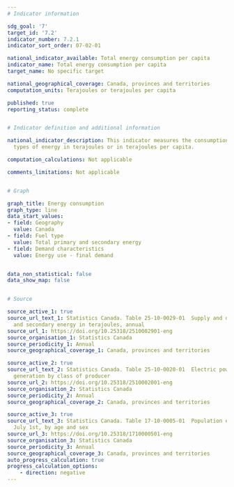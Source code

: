```yaml
---
# Indicator information 

sdg_goal: '7'
target_id: '7.2'
indicator_number: 7.2.1
indicator_sort_order: 07-02-01

national_indicator_available: Total energy consumption per capita
indicator_name: Total energy consumption per capita
target_name: No specific target

national_geographical_coverage: Canada, provinces and territories
computation_units: Terajoules or terajoules per capita

published: true
reporting_status: complete


# Indicator definition and additional information

national_indicator_description: This indicator measures the consumption of different
  types of energy in terajoules or in terajoules per capita.

computation_calculations: Not applicable

comments_limitations: Not applicable


# Graph

graph_title: Energy consumption
graph_type: line
data_start_values:
- field: Geography
  value: Canada
- field: Fuel type
  value: Total primary and secondary energy
- field: Demand characteristics
  value: Energy use - final demand


data_non_statistical: false
data_show_map: false


# Source

source_active_1: true
source_url_text_1: Statistics Canada. Table 25-10-0029-01  Supply and demand of primary
  and secondary energy in terajoules, annual
source_url_1: https://doi.org/10.25318/2510002901-eng
source_organisation_1: Statistics Canada
source_periodicity_1: Annual
source_geographical_coverage_1: Canada, provinces and territories

source_active_2: true
source_url_text_2: Statistics Canada. Table 25-10-0020-01  Electric power, annual
  generation by class of producer
source_url_2: https://doi.org/10.25318/2510002001-eng
source_organisation_2: Statistics Canada
source_periodicity_2: Annual
source_geographical_coverage_2: Canada, provinces and territories

source_active_3: true
source_url_text_3: Statistics Canada. Table 17-10-0005-01  Population estimates on
  July 1st, by age and sex
source_url_3: https://doi.org/10.25318/1710000501-eng
source_organisation_3: Statistics Canada
source_periodicity_3: Annual
source_geographical_coverage_3: Canada, provinces and territories
auto_progress_calculation: true
progress_calculation_options:
    - direction: negative
---
```

